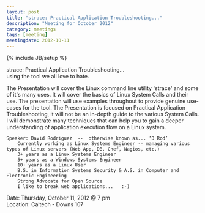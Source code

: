 ```yaml
---
layout: post
title: "strace: Practical Application Troubleshooting..."
description: "Meeting for October 2012"
category: meetings
tags: [meeting]
meetingdate: 2012-10-11
---
```

{% include JB/setup %}

strace: Practical Application Troubleshooting...  
using the tool we all love to hate.

The Presentation will cover the Linux command line utility 'strace' and some of it's many uses.  It will cover the basics of Linux System Calls and their use.  The presentation will use examples throughout to provide genuine use-cases for the tool.  The Presentation is focused on Practical Application Troubleshooting, it will not be an in-depth guide to the various System Calls.  I will demonstrate many techniques that can help you to gain a deeper understanding of application execution flow on a Linux system.

    Speaker: David Rodriguez  --  otherwise known as... ‘D Rod’   
        Currently working as Linux Systems Engineer -- managing various types of Linux servers (Web App, DB, Chef, Nagios, etc.)  
        3+ years as a Linux Systems Engineer  
        5+ years as a Windows Systems Engineer  
        10+ years as a Linux User  
        B.S. in Information Systems Security & A.S. in Computer and Electronic Engineering  
        Strong Advocate for Open Source  
        I like to break web applications...   :-)  


Date: Thursday, October 11, 2012 @ 7 pm <br/>
Location: Caltech - Downs 107
